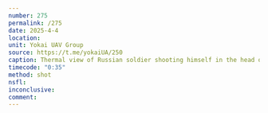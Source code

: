 ```yaml
---
number: 275
permalink: /275
date: 2025-4-4
location: 
unit: Yokai UAV Group
source: https://t.me/yokaiUA/250
caption: Thermal view of Russian soldier shooting himself in the head on full auto moments before drone dropped grenade hits nearby
timecode: "0:35"
method: shot
nsfl: 
inconclusive: 
comment: 
---
```

<script async src="https://telegram.org/js/telegram-widget.js?22" data-telegram-post="yokaiUA/250" data-width="100%"></script>